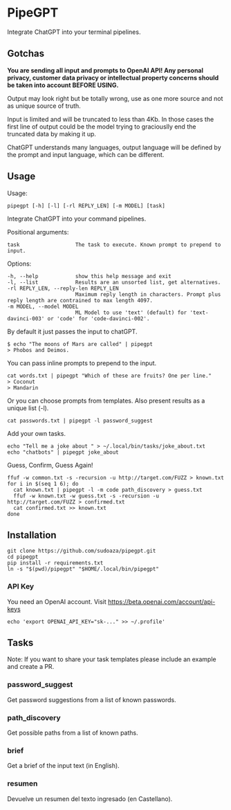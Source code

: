 # PipeGPT

Integrate ChatGPT into your terminal pipelines.


## Gotchas

**You are sending all input and prompts to OpenAI API! Any personal privacy, customer data privacy or intellectual property concerns should be taken into account BEFORE USING.**

Output may look right but be totally wrong, use as one more source and not as unique source of truth.

Input is limited and will be truncated to less than 4Kb. In those cases the first line of output could be the model trying to graciouslly end the truncated data by making it up.

ChatGPT understands many languages, output language will be defined by the prompt and input language, which can be different.


## Usage

Usage:

    pipegpt [-h] [-l] [-rl REPLY_LEN] [-m MODEL] [task]

Integrate ChatGPT into your command pipelines.

Positional arguments:

    task                  The task to execute. Known prompt to prepend to input.

Options:

    -h, --help            show this help message and exit
    -l, --list            Results are an unsorted list, get alternatives.
    -rl REPLY_LEN, --reply-len REPLY_LEN
                          Maximum reply length in characters. Prompt plus reply length are contrained to max length 4097.
    -m MODEL, --model MODEL
                          ML Model to use 'text' (default) for 'text-davinci-003' or 'code' for 'code-davinci-002'.

By default it just passes the input to chatGPT.

    $ echo "The moons of Mars are called" | pipegpt
    > Phobos and Deimos.

You can pass inline prompts to prepend to the input.

    cat words.txt | pipegpt "Which of these are fruits? One per line."
    > Coconut
    > Mandarin

Or you can choose prompts from templates. Also present results as a unique list (-l).

    cat passwords.txt | pipegpt -l password_suggest

Add your own tasks.

    echo "Tell me a joke about " > ~/.local/bin/tasks/joke_about.txt
    echo "chatbots" | pipegpt joke_about


Guess, Confirm, Guess Again!

    ffuf -w common.txt -s -recursion -u http://target.com/FUZZ > known.txt
    for i in $(seq 1 6); do
      cat known.txt | pipegpt -l -m code path_discovery > guess.txt
      ffuf -w known.txt -w guess.txt -s -recursion -u http://target.com/FUZZ > confirmed.txt
      cat confirmed.txt >> known.txt
    done


## Installation

    git clone https://github.com/sudoaza/pipegpt.git
    cd pipegpt
    pip install -r requirements.txt
    ln -s "$(pwd)/pipegpt" "$HOME/.local/bin/pipegpt"

### API Key

You need an OpenAI account. Visit https://beta.openai.com/account/api-keys

    echo 'export OPENAI_API_KEY="sk-..." >> ~/.profile' 

## Tasks

Note: If you want to share your task templates please include an example and create a PR.

### password_suggest

Get password suggestions from a list of known passwords.

### path_discovery

Get possible paths from a list of known paths.

### brief

Get a brief of the input text (in English).

### resumen

Devuelve un resumen del texto ingresado (en Castellano).

